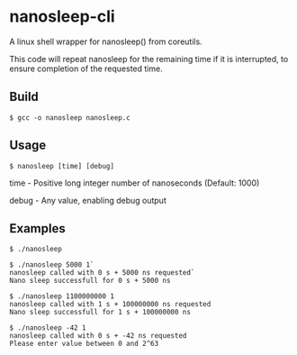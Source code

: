 # nanosleep-cli
A linux shell wrapper for nanosleep() from coreutils.

This code will repeat nanosleep for the remaining time if it is interrupted, to ensure completion of the requested time.

## Build
`$ gcc -o nanosleep nanosleep.c`

## Usage
`$ nanosleep [time] [debug]`

time  - Positive long integer number of nanoseconds (Default: 1000)

debug - Any value, enabling debug output

## Examples
`$ ./nanosleep`

```
$ ./nanosleep 5000 1`
nanosleep called with 0 s + 5000 ns requested`
Nano sleep successfull for 0 s + 5000 ns
```

```
$ ./nanosleep 1100000000 1
nanosleep called with 1 s + 100000000 ns requested
Nano sleep successfull for 1 s + 100000000 ns
```

```
$ ./nanosleep -42 1
nanosleep called with 0 s + -42 ns requested
Please enter value between 0 and 2^63
```
